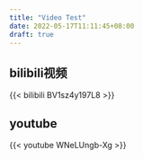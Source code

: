 ```yaml
---
title: "Video Test"
date: 2022-05-17T11:11:45+08:00
draft: true
---
```


## bilibili视频

{{< bilibili BV1sz4y197L8 >}}

## youtube

{{< youtube WNeLUngb-Xg >}}